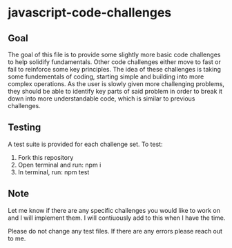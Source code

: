 # javascript-code-challenges


## Goal ##
The goal of this file is to provide some slightly more basic code challenges to help solidify fundamentals. Other code challenges either move to fast or fail to reinforce some key principles. The idea of these challenges is taking some fundementals of coding, starting simple and building into more complex operations. As the user is slowly given more challenging problems, they should be able to identify key parts of said problem in order to break it down into more understandable code, which is similar to previous challenges. 


## Testing ##
A test suite is provided for each challenge set. To test:

1. Fork this repository
2. Open terminal and run:   npm i
3. In terminal, run:        npm test


## Note ##
Let me know if there are any specific challenges you would like to work on and I will implement them. I will contiuously add to this when I have the time. 

Please do not change any test files.
If there are any errors please reach out to me.


